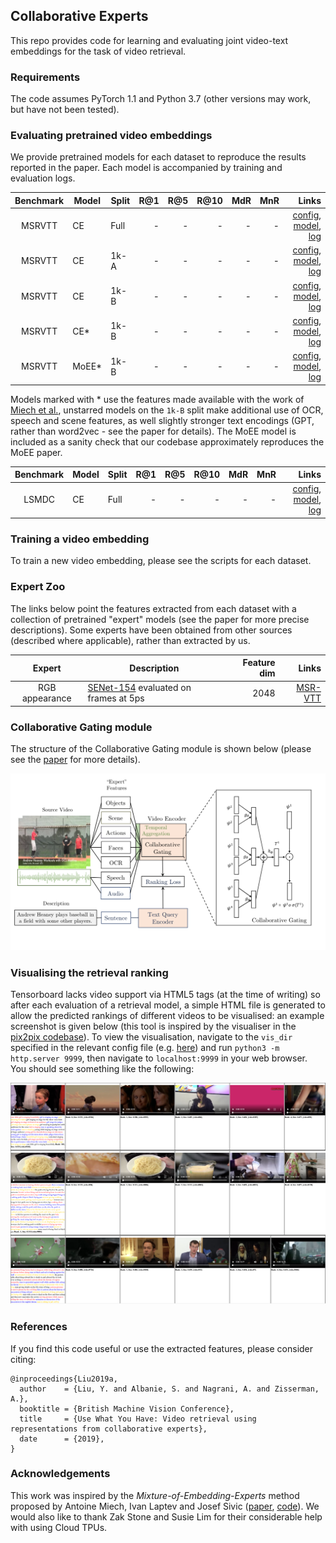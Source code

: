 ## Collaborative Experts

This repo provides code for learning and evaluating joint video-text embeddings for the task of video retrieval.

### Requirements

The code assumes PyTorch 1.1 and Python 3.7 (other versions may work, but have not been tested).

### Evaluating pretrained video embeddings

We provide pretrained models for each dataset to reproduce the results reported in the paper.  Each model is accompanied by training and evaluation logs.  

| Benchmark     | Model | Split | R@1 | R@5 | R@10 | MdR | MnR | Links |
|:-------------:| ------| ------| ---:| ---:|-----:|----:|----:|------:|
| MSRVTT        | CE | Full  | - | - | - | - | - | [config]({{msrvtt-train-full-ce.config}}), [model]({{msrvtt-train-full-ce.model}}), [log]({{msrvtt-train-full-ce.log}}) |
| MSRVTT        | CE | 1k-A  | - | - | - | - | - | [config]({{msrvtt-train-jsfusion-ce.config}}), [model]({{msrvtt-train-jsfusion-ce.model}}), [log]({{msrvtt-train-jsfusion-ce.log}}) |
| MSRVTT        | CE | 1k-B  | - | - | - | - | - | [config]({{msrvtt-train-miech-ce.config}}), [model]({{msrvtt-train-miech-ce.model}}), [log]({{msrvtt-train-miech-ce.log}}) |
| MSRVTT        | CE* | 1k-B  | - | - | - | - | - | [config]({{msrvtt-train-miech-miechfeats-ce.config}}), [model]({{msrvtt-train-miech-miechfeats-ce.model}}), [log]({{msrvtt-train-miech-miechfeats-ce.log}}) |
| MSRVTT        | MoEE* | 1k-B  | - | - | - | - | - | [config]({{msrvtt-train-miech-miechfeats-moee.config}}), [model]({{msrvtt-train-miech-miechfeats-moee.model}}), [log]({{msrvtt-train-miech-miechfeats-moee.log}}) |

Models marked with * use the features made available with the work of [Miech et al.](https://arxiv.org/abs/1804.02516), unstarred models on the `1k-B` split make additional use of OCR, speech and scene features, as well slightly stronger text encodings (GPT, rather than word2vec - see the paper for details). The MoEE model is included as a sanity check that our codebase approximately reproduces the MoEE paper.

| Benchmark     | Model | Split | R@1 | R@5 | R@10 | MdR | MnR | Links |
|:-------------:| ------| ------| ---:| ---:|-----:|----:|----:|------:|
| LSMDC        | CE | Full  | - | - | - | - | - | [config]({{lsmdc-train-full-ce.config}}), [model]({{lsmdc-train-full-ce.model}}), [log]({{lsmdc-train-full-ce.log}}) |

### Training a video embedding

To train a new video embedding, please see the scripts for each dataset.

### Expert Zoo

The links below point the features extracted from each dataset with a collection of pretrained "expert" models (see the paper for more precise descriptions). Some experts have been obtained from other sources (described where applicable), rather than extracted by us.

  | Expert           | Description  |  Feature dim | Links |
 |:-------------:| -----| -----:| ---:|
| RGB appearance | [SENet-154](https://arxiv.org/abs/1709.01507) evaluated on frames at 5ps  | 2048 | [MSR-VTT]() |

### Collaborative Gating module

The structure of the Collaborative Gating module is shown below (please see the [paper](link) for more details).

![CE diagram](figs/CE-diagram.png)

### Visualising the retrieval ranking

Tensorboard lacks video support via HTML5 tags (at the time of writing) so after each evaluation of a retrieval model, a simple HTML file is generated to allow the predicted rankings of different videos to be visualised: an example screenshot is given below (this tool is inspired by the visualiser in the [pix2pix codebase](https://github.com/junyanz/pytorch-CycleGAN-and-pix2pix)). To view the visualisation, navigate to the `vis_dir` specified in the relevant config file (e.g. [here]()) and run `python3 -m http.server 9999`, then navigate to `localhost:9999` in your web browser.  You should see something like the following:

![visualisation](figs/vis-ranking.png)


### References

If you find this code useful or use the extracted features, please consider citing:

```
@inproceedings{Liu2019a,
  author    = {Liu, Y. and Albanie, S. and Nagrani, A. and Zisserman, A.},
  booktitle = {British Machine Vision Conference},
  title     = {Use What You Have: Video retrieval using representations from collaborative experts},
  date      = {2019},
}
```

### Acknowledgements

This work was inspired by the *Mixture-of-Embedding-Experts* method proposed by Antoine Miech, Ivan Laptev and Josef Sivic ([paper](https://arxiv.org/abs/1804.02516), [code](https://github.com/antoine77340/Mixture-of-Embedding-Experts)). We would also like to thank Zak Stone and Susie Lim for their considerable help with using Cloud TPUs.
